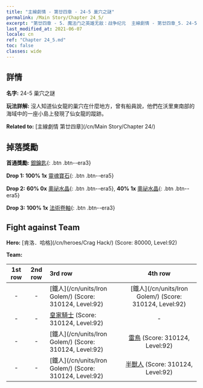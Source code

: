 ```yaml
---
title: "主線劇情 - 第廿四章 - 24-5 巢穴之謎"
permalink: /Main Story/Chapter 24_5/
excerpt: "第廿四章 - 5. 魔法门之英雄无敌：战争纪元  主線劇情 - 第廿四章_5. 24-5 巢穴之謎"
last_modified_at: 2021-06-07
locale: cn
ref: "Chapter 24_5.md"
toc: false
classes: wide
---
```


## 詳情

 **名字:** 24-5 巢穴之謎

 **玩法詳解:** 沒人知道仙女龍的巢穴在什麼地方，曾有船員說，他們在沃里東南部的海域中的一座小島上發現了仙女龍的蹤跡。

 **Related to:** [主線劇情 第廿四章](/cn/Main Story/Chapter 24/)

## 掉落獎勵

 **首通獎勵:** [銀鑰匙](/cn/Items/con_693/){: .btn .btn--era3}

 **Drop 1:** **100% 1x** [靈魂寶石](/cn/Items/mat_86/){: .btn .btn--era5}

 **Drop 2:** **60% 0x** [奧祕水晶](/cn/Items/mat_80/){: .btn .btn--era5}, **40% 1x** [奧祕水晶](/cn/Items/mat_80/){: .btn .btn--era5}

 **Drop 3:** **100% 1x** [法術卷軸](/cn/Items/con_694/){: .btn .btn--era3}


## Fight against Team
 **Hero:** [肯洛．哈格](/cn/heroes/Crag Hack/) (Score: 80000, Level:92)

 **Team:**


  | 1st row | 2nd row | 3rd row | 4th row |
  |:----:|:----:|:----|:----:|
  | - | - | [鐵人](/cn/units/Iron Golem/) (Score: 310124, Level:92)  | [鐵人](/cn/units/Iron Golem/) (Score: 310124, Level:92)  |
  | - | - | [皇家騎士](/cn/units/Cavalier/) (Score: 310124, Level:92)  | - |
  | - | - | [鐵人](/cn/units/Iron Golem/) (Score: 310124, Level:92)  | [雷鳥](/cn/units/Roc/) (Score: 310124, Level:92)  |
  | - | - | [鐵人](/cn/units/Iron Golem/) (Score: 310124, Level:92)  | [半獸人](/cn/units/Orc/) (Score: 310124, Level:92)  |


